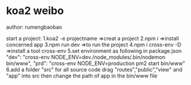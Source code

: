 # koa2 weibo
author: rumengbaobao

start a project:
1.koa2 -e projectname =>creat a project
2.npm i =>install concerned app
3.npm run dev =>to run the project
4.npm i cross-env -D =>install a tool cross-env
5.set environment as following in package.json
"dev": "cross-env NODE_ENV=dev./node_modules/.bin/nodemon bin/www",
"prd": "cross-env NODE_ENV=production pm2 start bin/www"
6.add a folder "src" for all source code
  drag "routes","public","view" and "app" into src
  then change the path of app in the bin/www file